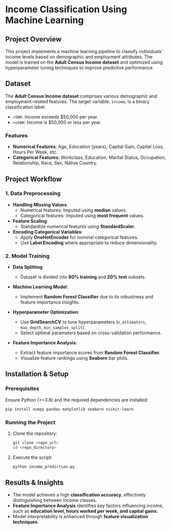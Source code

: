 # Income Classification Using Machine Learning

## Project Overview
This project implements a machine learning pipeline to classify individuals' income levels based on demographic and employment attributes. The model is trained on the **Adult Census Income dataset** and optimized using hyperparameter tuning techniques to improve predictive performance.

## Dataset
The **Adult Census Income dataset** comprises various demographic and employment-related features. The target variable, `income`, is a binary classification label:
- `>50K`: Income exceeds $50,000 per year.
- `<=50K`: Income is $50,000 or less per year.

### Features
- **Numerical Features**: Age, Education (years), Capital Gain, Capital Loss, Hours Per Week, etc.
- **Categorical Features**: Workclass, Education, Marital Status, Occupation, Relationship, Race, Sex, Native Country.

## Project Workflow
### 1. Data Preprocessing
- **Handling Missing Values**:
  - Numerical features: Imputed using **median** values.
  - Categorical features: Imputed using **most frequent** values.
- **Feature Scaling**:
  - Standardize numerical features using **StandardScaler**.
- **Encoding Categorical Variables**:
  - Apply **OneHotEncoder** for nominal categorical features.
  - Use **Label Encoding** where appropriate to reduce dimensionality.

### 2. Model Training
- **Data Splitting**: 
  - Dataset is divided into **80% training** and **20% test** subsets.
- **Machine Learning Model**: 
  - Implement **Random Forest Classifier** due to its robustness and feature importance insights.
- **Hyperparameter Optimization**:
  - Use **GridSearchCV** to tune hyperparameters (`n_estimators`, `max_depth`, `min_samples_split`).
  - Select optimal parameters based on cross-validation performance.

- **Feature Importance Analysis**:
  - Extract feature importance scores from **Random Forest Classifier**.
  - Visualize feature rankings using **Seaborn** bar plots.

## Installation & Setup
### Prerequisites
Ensure Python (>=3.8) and the required dependencies are installed:
```sh
pip install numpy pandas matplotlib seaborn scikit-learn
```

### Running the Project
1. Clone the repository:
   ```sh
   git clone <repo_url>
   cd <repo_directory>
   ```
2. Execute the script:
   ```sh
   python income_prediction.py
   ```

## Results & Insights
- The model achieves a high **classification accuracy**, effectively distinguishing between income classes.
- **Feature Importance Analysis** identifies key factors influencing income, such as **education level, hours worked per week, and capital gains**.
- Model interpretability is enhanced through **feature visualization techniques**.


